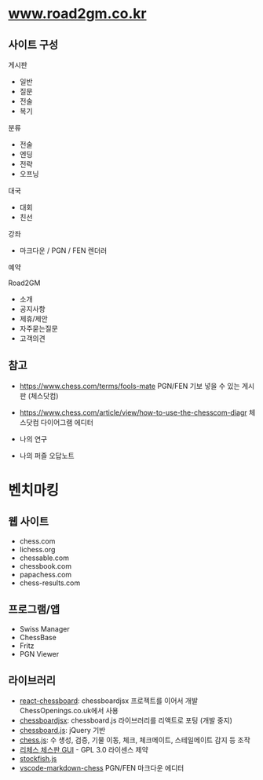 # www.road2gm.co.kr

## 사이트 구성

게시판

- 일반
- 질문
- 전술
- 복기

분류
- 전술
- 엔딩
- 전략
- 오프닝

대국

- 대회
- 친선

강좌

- 마크다운 / PGN / FEN 렌더러

예약

Road2GM

- 소개
- 공지사항
- 제휴/제안
- 자주묻는질문
- 고객의견

## 참고

- https://www.chess.com/terms/fools-mate PGN/FEN 기보 넣을 수 있는 게시판 (체스닷컴)
- https://www.chess.com/article/view/how-to-use-the-chesscom-diagr 체스닷컴 다이어그램 에디터

- 나의 연구
- 나의 퍼즐 오답노트

# 벤치마킹
## 웹 사이트
* chess.com
* lichess.org
* chessable.com
* chessbook.com
* papachess.com
* chess-results.com

## 프로그램/앱
- Swiss Manager
- ChessBase
- Fritz
- PGN Viewer

## 라이브러리
- [react-chessboard](https://github.com/Clariity/react-chessboard): chessboardjsx 프로젝트를 이어서 개발 ChessOpenings.co.uk에서 사용
- [chessboardjsx](https://chessboardjsx.com/):  chessboard.js 라이브러리를 리액트로 포팅 (개발 중지)
- [chessboard.js](https://www.npmjs.com/package/@chrisoakman/chessboardjs): jQuery 기반
- [chess.js](https://github.com/jhlywa/chess.js): 수 생성, 검증, 기물 이동, 체크, 체크메이트, 스테일메이트 감지 등 조작
- [리체스 체스판 GUI](https://github.com/lichess-org/chessground) - GPL 3.0 라이센스 제약
- [stockfish.js](https://www.npmjs.com/package/stockfish)
- [vscode-markdown-chess](https://github.com/eronnen/vscode-markdown-chess) PGN/FEN 마크다운 에디터